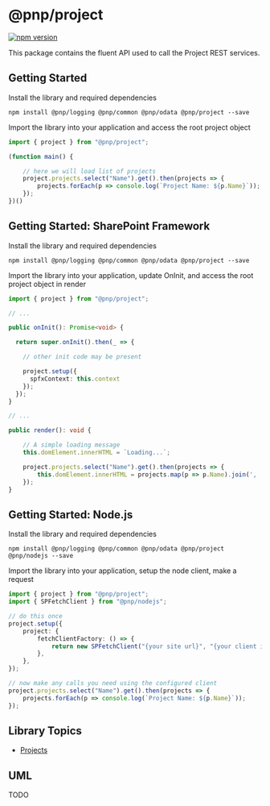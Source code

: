 # @pnp/project

[![npm version](https://badge.fury.io/js/%40pnp%2Fproject.svg)](https://badge.fury.io/js/%40pnp%2Fproject)

This package contains the fluent API used to call the Project REST services.

## Getting Started

Install the library and required dependencies

`npm install @pnp/logging @pnp/common @pnp/odata @pnp/project --save`

Import the library into your application and access the root project object

```TypeScript
import { project } from "@pnp/project";

(function main() {

    // here we will load list of projects
    project.projects.select("Name").get().then(projects => {
        projects.forEach(p => console.log(`Project Name: ${p.Name}`));
    });
})()
```

## Getting Started: SharePoint Framework

Install the library and required dependencies

`npm install @pnp/logging @pnp/common @pnp/odata @pnp/project --save`

Import the library into your application, update OnInit, and access the root project object in render

```TypeScript
import { project } from "@pnp/project";

// ...

public onInit(): Promise<void> {

  return super.onInit().then(_ => {

    // other init code may be present

    project.setup({
      spfxContext: this.context
    });
  });
}

// ...

public render(): void {

    // A simple loading message
    this.domElement.innerHTML = `Loading...`;

    project.projects.select("Name").get().then(projects => {
        this.domElement.innerHTML = projects.map(p => p.Name).join(', ');
    });
}
```

## Getting Started: Node.js

Install the library and required dependencies

`npm install @pnp/logging @pnp/common @pnp/odata @pnp/project @pnp/nodejs --save`

Import the library into your application, setup the node client, make a request

```TypeScript
import { project } from "@pnp/project";
import { SPFetchClient } from "@pnp/nodejs";

// do this once
project.setup({
    project: {
        fetchClientFactory: () => {
            return new SPFetchClient("{your site url}", "{your client id}", "{your client secret}");
        },
    },
});

// now make any calls you need using the configured client
project.projects.select("Name").get().then(projects => {
    projects.forEach(p => console.log(`Project Name: ${p.Name}`));
});
```

## Library Topics

* [Projects](projects.md)

## UML
TODO